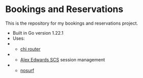 # Bookings and Reservations

This is the repository for my bookings and reservations project.

- Built in Go version 1.22.1
- Uses:
- - [chi router](https://github.com/go-chi/chi)
- - [Alex Edwards SCS](https://github.com/alexedwards/scs) session management
- - [nosurf](https://github.com/justinas/nosurf)